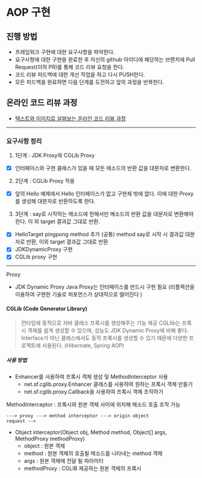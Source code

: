 # AOP 구현
## 진행 방법
* 프레임워크 구현에 대한 요구사항을 파악한다.
* 요구사항에 대한 구현을 완료한 후 자신의 github 아이디에 해당하는 브랜치에 Pull Request(이하 PR)를 통해 코드 리뷰 요청을 한다.
* 코드 리뷰 피드백에 대한 개선 작업을 하고 다시 PUSH한다.
* 모든 피드백을 완료하면 다음 단계를 도전하고 앞의 과정을 반복한다.

## 온라인 코드 리뷰 과정
* [텍스트와 이미지로 살펴보는 온라인 코드 리뷰 과정](https://github.com/next-step/nextstep-docs/tree/master/codereview)


---
### 요구사항 정리 
1. 1단계 : JDK Proxy와 CGLib Proxy
- [x] 인터페이스와 구현 클래스가 있을 때 모든 메소드의 반환 값을 대문자로 변환한다.

2. 2단계 : CGLib Proxy 적용
- [x] 앞의 Hello 예제에서 Hello 인터페이스가 없고 구현체 밖에 없다. 이에 대한 Proxy를 생성해 대문자로 반환하도록 한다.

3. 3단계 : say로 시작하는 메소드에 한해서만 메소드의 반환 값을 대문자로 변환해야한다. 이 외 target 결과값 그대로 반환.
- [x] HelloTarget pingpong method 추가
(공통) method say로 시작 시 결과값 대문자로 반환, 이외 target 결과값 그대로 반환 
- [x] JDKDynamicProxy 구현
- [x] CGLib proxy 구현 

---
Proxy 
- JDK Dynamic Proxy 
Java Proxy는 인터페이스를 반드시 구현 필요 
(리플렉션을 이용하여 구현한 기술로 퍼포먼스가 상대적으로 떨어진다 )


#### CGLib (Code Generator Library) 
> 런타임에 동적으로 자바 클래스 프록시를 생성해주는 기능 제공 
CGLIib는 프록시 객체를 쉽게 생성할 수 있으며, 성능도 JDK Dynamic Proxy에 비해 좋다. 
Interface가 아닌 클래스에서도 동적 프록시를 생성할 수 있기 때문에 다양한 프로젝트에 사용된다.
(Hibernate, Spring AOP)

##### 사용 방법
- Enhancer를 사용하여 프록시 객체 생성 및 MethodInterceptor 사용
  - net.sf.cglib.proxy.Enhancer 클래스를 사용하여 원하는 프록시 객체 만들기
  - net.sf.cglib.proxy.Callback을 사용하여 프록시 객체 조작하기

MethodInterceptor : 프록시와 원본 객체 사이에 위치해 메소드 호출 조작 가능
```
---> proxy ---> method interceptor ---> origin object
request --> 
```
- Object interceptor(Object obj, Method method, Object[] args, MethodProxy methodProxy)
    - object : 원본 객체
    - method : 원본 객체의 호출될 메소드를 나타내는 method 객체
    - args : 원본 객체에 전달 될 파라미터 
    - methodProxy : CGLIB 제공하는 원본 객체의 프록시 


 
 